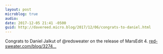 ```yaml
---
layout: post
microblog: true
audio: 
date: 2017-12-05 21:41 -0500
guid: http://davereed.micro.blog/2017/12/06/congrats-to-daniel.html
---
```

Congrats to Daniel Jalkut of @redsweater on the release of MarsEdit 4. [red-sweater.com/blog/3274...](https://red-sweater.com/blog/3274/marsedit-4-is-here)
